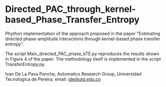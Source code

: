 # Directed_PAC_through_kernel-based_Phase_Transfer_Entropy

Phython implementation of the approach proposed in the paper "Estimating directed phase-amplitude interactions through
kernel-based phase transfer entropy". 

The script Main_directed_PAC_phase_kTE.py reproduces the results shown in Figure 4 of the paper. 
The methodology itself is implemented in the script TransferEntropy.py. 

Ivan De La Pava Panche, Automatics Research Group, Universidad Tecnologica de Pereira, email: ide@utp.edu.co

